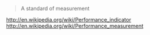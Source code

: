 
> A standard of measurement

http://en.wikipedia.org/wiki/Performance_indicator
http://en.wikipedia.org/wiki/Performance_measurement
